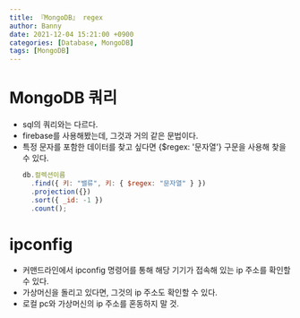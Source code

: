 ```yaml
---
title: 『MongoDB』 regex
author: Banny
date: 2021-12-04 15:21:00 +0900
categories: [Database, MongoDB]
tags: [MongoDB]
---
```


# MongoDB 쿼리

- sql의 쿼리와는 다르다.
- firebase를 사용해봤는데, 그것과 거의 같은 문법이다.
- 특정 문자를 포함한 데이터를 찾고 싶다면 {$regex: '문자열'} 구문을 사용해 찾을 수 있다.
  ```js
  db.컬렉션이름
    .find({ 키: "밸류", 키: { $regex: "문자열" } })
    .projection({})
    .sort({ _id: -1 })
    .count();
  ```

# ipconfig

- 커맨드라인에서 ipconfig 명령어를 통해 해당 기기가 접속해 있는 ip 주소를 확인할 수 있다.
- 가상머신을 돌리고 있다면, 그것의 ip 주소도 확인할 수 있다.
- 로컬 pc와 가상머신의 ip 주소를 혼동하지 말 것.

<br>
<br>
